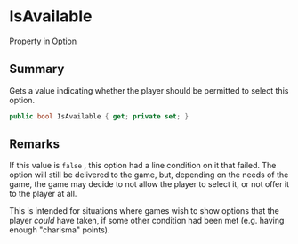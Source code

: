 # IsAvailable

Property in [Option](/api/csharp/yarn.optionset.option.md)

## Summary


Gets a value indicating whether the player should be
permitted to select this option.


```csharp
public bool IsAvailable { get; private set; }
```

## Remarks


If this value is  <code>false</code> , this option had a
line condition on it that failed. The option will still be
delivered to the game, but, depending on the needs of the
game, the game may decide to not allow the player to select
it, or not offer it to the player at all.

This is intended for situations where games wish to show
options that the player _could_ have taken, if some other
condition had been met (e.g. having enough "charisma"
points).


